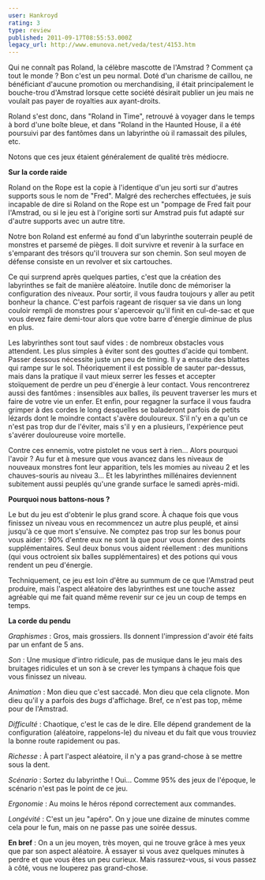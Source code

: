 ```yaml
---
user: Hankroyd
rating: 3
type: review
published: 2011-09-17T08:55:53.000Z
legacy_url: http://www.emunova.net/veda/test/4153.htm
---
```

Qui ne connaît pas Roland, la célèbre mascotte de l'Amstrad ? Comment ça tout le monde ? Bon c'est un peu normal. Doté d'un charisme de caillou, ne bénéficiant d'aucune promotion ou merchandising, il était principalement le bouche-trou d'Amstrad lorsque cette société désirait publier un jeu mais ne voulait pas payer de royalties aux ayant-droits.  

Roland s'est donc, dans "Roland in Time", retrouvé à voyager dans le temps à bord d'une boîte bleue, et dans "Roland in the Haunted House, il a été poursuivi par des fantômes dans un labyrinthe où il ramassait des pilules, etc.  

  

Notons que ces jeux étaient généralement de qualité très médiocre.  

  

  

**Sur la corde raide**  

  

Roland on the Rope est la copie à l'identique d'un jeu sorti sur d'autres supports sous le nom de "Fred". Malgré des recherches effectuées, je suis incapable de dire si Roland on the Rope est un "pompage de Fred fait pour l'Amstrad, ou si le jeu est à l'origine sorti sur Amstrad puis fut adapté sur d'autre supports avec un autre titre.  

  

Notre bon Roland est enfermé au fond d'un labyrinthe souterrain peuplé de monstres et parsemé de pièges. Il doit survivre et revenir à la surface en s'emparant des trésors qu'il trouvera sur son chemin. Son seul moyen de défense consiste en un revolver et six cartouches.  

  

Ce qui surprend après quelques parties, c'est que la création des labyrinthes se fait de manière aléatoire. Inutile donc de mémoriser la configuration des niveaux. Pour sortir, il vous faudra toujours y aller au petit bonheur la chance. C'est parfois rageant de risquer sa vie dans un long couloir rempli de monstres pour s'apercevoir qu'il finit en cul-de-sac et que vous devez faire demi-tour alors que votre barre d'énergie diminue de plus en plus.  

  

Les labyrinthes sont tout sauf vides : de nombreux obstacles vous attendent. Les plus simples à éviter sont des gouttes d'acide qui tombent. Passer dessous nécessite juste un peu de timing. Il y a ensuite des blattes qui rampe sur le sol. Théoriquement il est possible de sauter par-dessus, mais dans la pratique il vaut mieux serrer les fesses et accepter stoïquement de perdre un peu d'énergie à leur contact. Vous rencontrerez aussi des fantômes : insensibles aux balles, ils peuvent traverser les murs et faire de votre vie un enfer. Et enfin, pour regagner la surface il vous faudra grimper à des cordes le long desquelles se baladeront parfois de petits lézards dont le moindre contact s'avère douloureux. S'il n'y en a qu'un ce n'est pas trop dur de l'éviter, mais s'il y en a plusieurs, l'expérience peut s'avérer douloureuse voire mortelle.  

Contre ces ennemis, votre pistolet ne vous sert à rien... Alors pourquoi l'avoir ? Au fur et à mesure que vous avancez dans les niveaux de nouveaux monstres font leur apparition, tels les momies au niveau 2 et les chauves-souris au niveau 3... Et les labyrinthes millénaires deviennent subitement aussi peuplés qu'une grande surface le samedi après-midi.  

  

  

**Pourquoi nous battons-nous ?**  

  

Le but du jeu est d'obtenir le plus grand score. À chaque fois que vous finissez un niveau vous en recommencez un autre plus peuplé, et ainsi jusqu'à ce que mort s'ensuive. Ne comptez pas trop sur les bonus pour vous aider : 90% d'entre eux ne sont là que pour vous donner des points supplémentaires. Seul deux bonus vous aident réellement : des munitions (qui vous octroient six balles supplémentaires) et des potions qui vous rendent un peu d'énergie.  

  

Techniquement, ce jeu est loin d'être au summum de ce que l'Amstrad peut produire, mais l'aspect aléatoire des labyrinthes est une touche assez agréable qui me fait quand même revenir sur ce jeu un coup de temps en temps.  

  

  

**La corde du pendu**  

  

_Graphismes_ : Gros, mais grossiers. Ils donnent l'impression d'avoir été faits par un enfant de 5 ans.  

  

_Son_ : Une musique d'intro ridicule, pas de musique dans le jeu mais des bruitages ridicules et un son à se crever les tympans à chaque fois que vous finissez un niveau.  

  

_Animation_ : Mon dieu que c'est saccadé. Mon dieu que cela clignote. Mon dieu qu'il y a parfois des _bugs_ d'affichage. Bref, ce n'est pas top, même pour de l'Amstrad.  

  

_Difficulté_ : Chaotique, c'est le cas de le dire. Elle dépend grandement de la configuration (aléatoire, rappelons-le) du niveau et du fait que vous trouviez la bonne route rapidement ou pas.  

  

_Richesse_ : À part l'aspect aléatoire, il n'y a pas grand-chose à se mettre sous la dent.  

  

_Scénario_ : Sortez du labyrinthe ! Oui... Comme 95% des jeux de l'époque, le scénario n'est pas le point de ce jeu.  

  

_Ergonomie_ : Au moins le héros répond correctement aux commandes.  

  

_Longévité_ : C'est un jeu "apéro". On y joue une dizaine de minutes comme cela pour le fun, mais on ne passe pas une soirée dessus.  

  

  

**En bref** : On a un jeu moyen, très moyen, qui ne trouve grâce à mes yeux que par son aspect aléatoire. À essayer si vous avez quelques minutes à perdre et que vous êtes un peu curieux. Mais rassurez-vous, si vous passez à côté, vous ne louperez pas grand-chose.